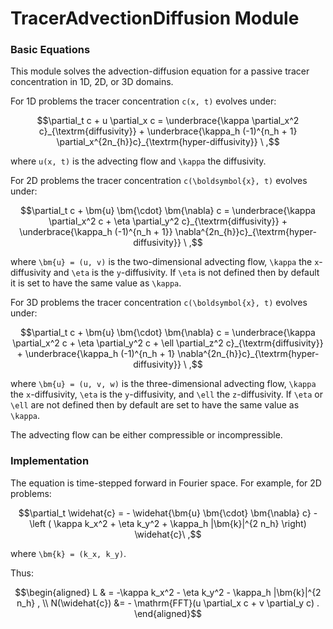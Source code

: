 # TracerAdvectionDiffusion Module

### Basic Equations

This module solves the advection-diffusion equation for a passive tracer concentration in
1D, 2D, or 3D domains. 

For 1D problems the tracer concentration ``c(x, t)`` evolves under:

```math
\partial_t c + u \partial_x c = \underbrace{\kappa \partial_x^2 c}_{\textrm{diffusivity}} + \underbrace{\kappa_h (-1)^{n_h + 1} \partial_x^{2n_{h}}c}_{\textrm{hyper-diffusivity}} \ ,
```

where ``u(x, t)`` is the advecting flow and ``\kappa`` the diffusivity.

For 2D problems the tracer concentration ``c(\boldsymbol{x}, t)`` evolves under:

```math
\partial_t c + \bm{u} \bm{\cdot} \bm{\nabla} c = \underbrace{\kappa \partial_x^2 c + \eta \partial_y^2 c}_{\textrm{diffusivity}} + \underbrace{\kappa_h (-1)^{n_h + 1}} \nabla^{2n_{h}}c}_{\textrm{hyper-diffusivity}} \ ,
```

where ``\bm{u} = (u, v)`` is the two-dimensional advecting flow, ``\kappa`` the ``x``-diffusivity and ``\eta``
is the ``y``-diffusivity. If ``\eta`` is not defined then by default it is set to have the same value as
``\kappa``.

For 3D problems the tracer concentration ``c(\boldsymbol{x}, t)`` evolves under:

```math
\partial_t c + \bm{u} \bm{\cdot} \bm{\nabla} c = \underbrace{\kappa \partial_x^2 c + \eta \partial_y^2 c + \ell \partial_z^2 c}_{\textrm{diffusivity}} + \underbrace{\kappa_h (-1)^{n_h + 1} \nabla^{2n_{h}}c}_{\textrm{hyper-diffusivity}} \ ,
```

where ``\bm{u} = (u, v, w)`` is the three-dimensional advecting flow, ``\kappa`` the ``x``-diffusivity,
``\eta`` is the ``y``-diffusivity, and ``\ell`` the ``z``-diffusivity. If ``\eta`` or ``\ell`` are not
defined then by default are set to have the same value as ``\kappa``.

The advecting flow can be either compressible or incompressible. 


### Implementation

The equation is time-stepped forward in Fourier space. For example, for 2D problems:

```math
\partial_t \widehat{c} = - \widehat{\bm{u} \bm{\cdot} \bm{\nabla} c} - \left ( \kappa k_x^2 + \eta k_y^2 + \kappa_h |\bm{k}|^{2 n_h} \right) \widehat{c}\ ,
```
where ``\bm{k} = (k_x, k_y)``.

Thus:

```math
\begin{aligned}
L & = -\kappa k_x^2 - \eta k_y^2 - \kappa_h |\bm{k}|^{2 n_h} , \\
N(\widehat{c}) &= - \mathrm{FFT}(u \partial_x c + v \partial_y c) .
\end{aligned}
```
